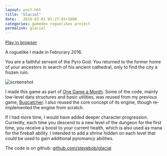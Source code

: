 ```yaml
---
layout: post.hbt
title: "Glacial"
date:   2016-03-01 01:27:01+1000
categories: gamedev roguelikes project
permalink: glacial
---
```


[Play in browser](https://gridbugs.org/play/glacial)

A roguelike I made in Februrary 2016.

You are a faithful servant of the Pyro God.
You returned to the former home of your ancestors in search of his ancient cathedral,
only to find the city a frozen ruin.

![screenshot](images/screenshot.png)

I made this game as part of [One Game a Month](http://www.onegameamonth.com/).
Some of the code, mainly low-level data structures and basic utilities, was
reused from my previous game, [Bugcatcher](/bugcatcher). I also reused the core
concept of its engine, though re-implemented the engine from scratch.

If I had more time, I would have added deeper character progression. Currently,
each time you descend to a new level of the dungeon for the first time, you
receive a boost to your current health, which is also used as mana for the
fireball ability. I intended to add a shrine hidden on each level that could be
used to gain additional pyromancy abilities.

The code is on github:
[github.com/stevebob/glacial](https://github.com/stevebob/glacial)
